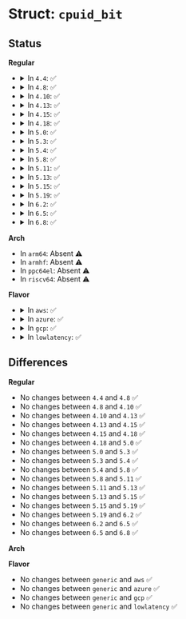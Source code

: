 # Struct: <code>cpuid_bit</code>

## Status
<b>Regular</b>
<ul>
<li>
<details>
<summary>In <code>4.4</code>: ✅</summary>

```c
struct cpuid_bit {
    u16 feature;
    u8 reg;
    u8 bit;
    u32 level;
    u32 sub_leaf;
};
```
</details>
</li>
<li>
<details>
<summary>In <code>4.8</code>: ✅</summary>

```c
struct cpuid_bit {
    u16 feature;
    u8 reg;
    u8 bit;
    u32 level;
    u32 sub_leaf;
};
```
</details>
</li>
<li>
<details>
<summary>In <code>4.10</code>: ✅</summary>

```c
struct cpuid_bit {
    u16 feature;
    u8 reg;
    u8 bit;
    u32 level;
    u32 sub_leaf;
};
```
</details>
</li>
<li>
<details>
<summary>In <code>4.13</code>: ✅</summary>

```c
struct cpuid_bit {
    u16 feature;
    u8 reg;
    u8 bit;
    u32 level;
    u32 sub_leaf;
};
```
</details>
</li>
<li>
<details>
<summary>In <code>4.15</code>: ✅</summary>

```c
struct cpuid_bit {
    u16 feature;
    u8 reg;
    u8 bit;
    u32 level;
    u32 sub_leaf;
};
```
</details>
</li>
<li>
<details>
<summary>In <code>4.18</code>: ✅</summary>

```c
struct cpuid_bit {
    u16 feature;
    u8 reg;
    u8 bit;
    u32 level;
    u32 sub_leaf;
};
```
</details>
</li>
<li>
<details>
<summary>In <code>5.0</code>: ✅</summary>

```c
struct cpuid_bit {
    u16 feature;
    u8 reg;
    u8 bit;
    u32 level;
    u32 sub_leaf;
};
```
</details>
</li>
<li>
<details>
<summary>In <code>5.3</code>: ✅</summary>

```c
struct cpuid_bit {
    u16 feature;
    u8 reg;
    u8 bit;
    u32 level;
    u32 sub_leaf;
};
```
</details>
</li>
<li>
<details>
<summary>In <code>5.4</code>: ✅</summary>

```c
struct cpuid_bit {
    u16 feature;
    u8 reg;
    u8 bit;
    u32 level;
    u32 sub_leaf;
};
```
</details>
</li>
<li>
<details>
<summary>In <code>5.8</code>: ✅</summary>

```c
struct cpuid_bit {
    u16 feature;
    u8 reg;
    u8 bit;
    u32 level;
    u32 sub_leaf;
};
```
</details>
</li>
<li>
<details>
<summary>In <code>5.11</code>: ✅</summary>

```c
struct cpuid_bit {
    u16 feature;
    u8 reg;
    u8 bit;
    u32 level;
    u32 sub_leaf;
};
```
</details>
</li>
<li>
<details>
<summary>In <code>5.13</code>: ✅</summary>

```c
struct cpuid_bit {
    u16 feature;
    u8 reg;
    u8 bit;
    u32 level;
    u32 sub_leaf;
};
```
</details>
</li>
<li>
<details>
<summary>In <code>5.15</code>: ✅</summary>

```c
struct cpuid_bit {
    u16 feature;
    u8 reg;
    u8 bit;
    u32 level;
    u32 sub_leaf;
};
```
</details>
</li>
<li>
<details>
<summary>In <code>5.19</code>: ✅</summary>

```c
struct cpuid_bit {
    u16 feature;
    u8 reg;
    u8 bit;
    u32 level;
    u32 sub_leaf;
};
```
</details>
</li>
<li>
<details>
<summary>In <code>6.2</code>: ✅</summary>

```c
struct cpuid_bit {
    u16 feature;
    u8 reg;
    u8 bit;
    u32 level;
    u32 sub_leaf;
};
```
</details>
</li>
<li>
<details>
<summary>In <code>6.5</code>: ✅</summary>

```c
struct cpuid_bit {
    u16 feature;
    u8 reg;
    u8 bit;
    u32 level;
    u32 sub_leaf;
};
```
</details>
</li>
<li>
<details>
<summary>In <code>6.8</code>: ✅</summary>

```c
struct cpuid_bit {
    u16 feature;
    u8 reg;
    u8 bit;
    u32 level;
    u32 sub_leaf;
};
```
</details>
</li>
</ul>
<b>Arch</b>
<ul>
<li>
In <code>arm64</code>: Absent ⚠️
</li>
<li>
In <code>armhf</code>: Absent ⚠️
</li>
<li>
In <code>ppc64el</code>: Absent ⚠️
</li>
<li>
In <code>riscv64</code>: Absent ⚠️
</li>
</ul>
<b>Flavor</b>
<ul>
<li>
<details>
<summary>In <code>aws</code>: ✅</summary>

```c
struct cpuid_bit {
    u16 feature;
    u8 reg;
    u8 bit;
    u32 level;
    u32 sub_leaf;
};
```
</details>
</li>
<li>
<details>
<summary>In <code>azure</code>: ✅</summary>

```c
struct cpuid_bit {
    u16 feature;
    u8 reg;
    u8 bit;
    u32 level;
    u32 sub_leaf;
};
```
</details>
</li>
<li>
<details>
<summary>In <code>gcp</code>: ✅</summary>

```c
struct cpuid_bit {
    u16 feature;
    u8 reg;
    u8 bit;
    u32 level;
    u32 sub_leaf;
};
```
</details>
</li>
<li>
<details>
<summary>In <code>lowlatency</code>: ✅</summary>

```c
struct cpuid_bit {
    u16 feature;
    u8 reg;
    u8 bit;
    u32 level;
    u32 sub_leaf;
};
```
</details>
</li>
</ul>

## Differences
<b>Regular</b>
<ul>
<li>
No changes between <code>4.4</code> and <code>4.8</code> ✅
</li>
<li>
No changes between <code>4.8</code> and <code>4.10</code> ✅
</li>
<li>
No changes between <code>4.10</code> and <code>4.13</code> ✅
</li>
<li>
No changes between <code>4.13</code> and <code>4.15</code> ✅
</li>
<li>
No changes between <code>4.15</code> and <code>4.18</code> ✅
</li>
<li>
No changes between <code>4.18</code> and <code>5.0</code> ✅
</li>
<li>
No changes between <code>5.0</code> and <code>5.3</code> ✅
</li>
<li>
No changes between <code>5.3</code> and <code>5.4</code> ✅
</li>
<li>
No changes between <code>5.4</code> and <code>5.8</code> ✅
</li>
<li>
No changes between <code>5.8</code> and <code>5.11</code> ✅
</li>
<li>
No changes between <code>5.11</code> and <code>5.13</code> ✅
</li>
<li>
No changes between <code>5.13</code> and <code>5.15</code> ✅
</li>
<li>
No changes between <code>5.15</code> and <code>5.19</code> ✅
</li>
<li>
No changes between <code>5.19</code> and <code>6.2</code> ✅
</li>
<li>
No changes between <code>6.2</code> and <code>6.5</code> ✅
</li>
<li>
No changes between <code>6.5</code> and <code>6.8</code> ✅
</li>
</ul>
<b>Arch</b>
<ul>
</ul>
<b>Flavor</b>
<ul>
<li>
No changes between <code>generic</code> and <code>aws</code> ✅
</li>
<li>
No changes between <code>generic</code> and <code>azure</code> ✅
</li>
<li>
No changes between <code>generic</code> and <code>gcp</code> ✅
</li>
<li>
No changes between <code>generic</code> and <code>lowlatency</code> ✅
</li>
</ul>
